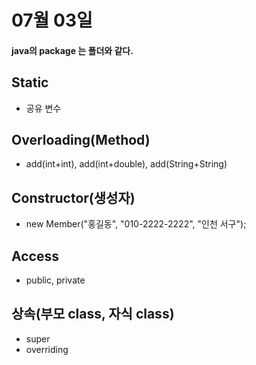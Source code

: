 # 07월 03일

#### java의 package 는 폴더와 같다.

## Static
- 공유 변수

## Overloading(Method)
- add(int+int), add(int+double), add(String+String)

## Constructor(생성자)
- new Member("홍길동", "010-2222-2222", "인천 서구");

## Access
- public, private

## 상속(부모 class, 자식 class)
- super
- overriding